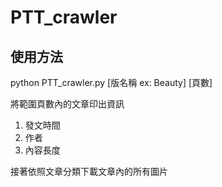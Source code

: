 # PTT_crawler

## 使用方法

python PTT_crawler.py [版名稱 ex: Beauty] [頁數]

將範圍頁數內的文章印出資訊
1. 發文時間
2. 作者 
3. 內容長度

接著依照文章分類下載文章內的所有圖片
